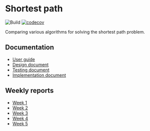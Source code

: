 # Shortest path

![Build](https://github.com/JakeKallioniemi/shortest-path/workflows/Build/badge.svg)
[![codecov](https://codecov.io/gh/JakeKallioniemi/shortest-path/branch/master/graph/badge.svg)](https://codecov.io/gh/JakeKallioniemi/shortest-path)

Comparing various algorithms for solving the shortest path problem.

## Documentation

- [User guide](https://github.com/JakeKallioniemi/shortest-path/blob/master/docs/user_guide.md)
- [Design document](https://github.com/JakeKallioniemi/shortest-path/blob/master/docs/design_document.md)
- [Testing document](https://github.com/JakeKallioniemi/shortest-path/blob/master/docs/testing_document.md)
- [Implementation document](https://github.com/JakeKallioniemi/shortest-path/blob/master/docs/implementation_document.md)

## Weekly reports

- [Week 1](https://github.com/JakeKallioniemi/shortest-path/blob/master/docs/weekly_reports/week_1.md)
- [Week 2](https://github.com/JakeKallioniemi/shortest-path/blob/master/docs/weekly_reports/week_2.md)
- [Week 3](https://github.com/JakeKallioniemi/shortest-path/blob/master/docs/weekly_reports/week_3.md)
- [Week 4](https://github.com/JakeKallioniemi/shortest-path/blob/master/docs/weekly_reports/week_4.md)
- [Week 5](https://github.com/JakeKallioniemi/shortest-path/blob/master/docs/weekly_reports/week_5.md)
